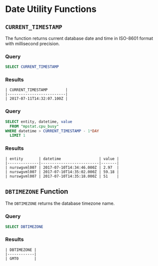 # Date Utility Functions

## `CURRENT_TIMESTAMP`

The function returns current database date and time in ISO-8601 format with millisecond precision. 

### Query

```sql
SELECT CURRENT_TIMESTAMP
```

### Results

```ls
| CURRENT_TIMESTAMP        | 
|--------------------------| 
| 2017-07-11T14:32:07.100Z | 
```

### Query

```sql
SELECT entity, datetime, value 
  FROM "mpstat.cpu_busy"
WHERE datetime > CURRENT_TIMESTAMP - 1*DAY 
  LIMIT 1
```

### Results

```ls
| entity       | datetime                 | value | 
|--------------|--------------------------|-------| 
| nurswgvml007 | 2017-07-10T14:34:46.000Z | 2.97  | 
| nurswgvml007 | 2017-07-10T14:35:02.000Z | 59.18 | 
| nurswgvml007 | 2017-07-10T14:35:18.000Z | 51    | 
```

## `DBTIMEZONE` Function

The `DBTIMEZONE` returns the database timezone name.

### Query

```sql
SELECT DBTIMEZONE
```

### Results

```ls
| DBTIMEZONE | 
|------------| 
| GMT0       | 
```
